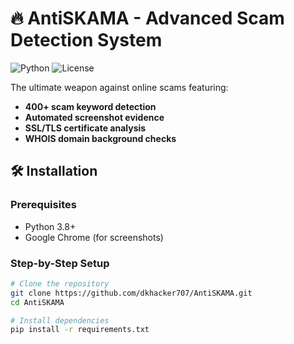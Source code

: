 # 🔥 AntiSKAMA - Advanced Scam Detection System

![Python](https://img.shields.io/badge/python-3.8+-blue.svg)
![License](https://img.shields.io/badge/license-MIT-green.svg)

The ultimate weapon against online scams featuring:
- **400+ scam keyword detection**
- **Automated screenshot evidence**
- **SSL/TLS certificate analysis**
- **WHOIS domain background checks**

## 🛠️ Installation

### Prerequisites
- Python 3.8+
- Google Chrome (for screenshots)


### Step-by-Step Setup
```bash
# Clone the repository
git clone https://github.com/dkhacker707/AntiSKAMA.git
cd AntiSKAMA

# Install dependencies
pip install -r requirements.txt
